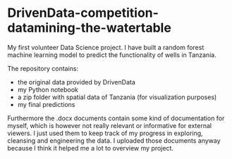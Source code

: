 # DrivenData-competition-datamining-the-watertable
My first volunteer Data Science project. I have built a random forest machine learning model to predict the functionality of wells in Tanzania.

The repository contains:
- the original data provided by DrivenData
- my Python notebook
- a zip folder with spatial data of Tanzania (for visualization purposes)
- my final predictions

Furthermore the .docx documents contain some kind of documentation for myself, which is however not really relevant or informative for external viewers. I just used them to keep track of my progress in exploring, cleansing and engineering the data.
I uploaded those documents anyway because I think it helped me a lot to overview my project.

